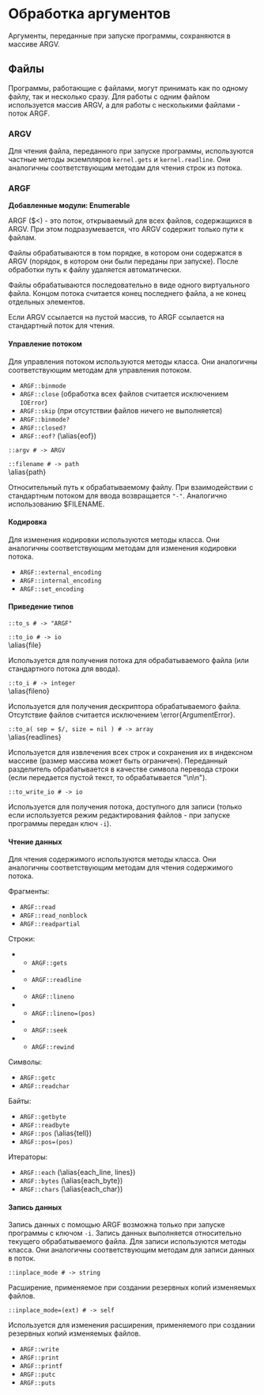 # Обработка аргументов

Аргументы, переданные при запуске программы, сохраняются в массиве ARGV.

## Файлы

Программы, работающие с файлами, могут принимать как по одному файлу, так и несколько сразу. Для работы с одним файлом используется массив ARGV, а для работы с несколькими файлами - поток ARGF.

### ARGV

Для чтения файла, переданного при запуске программы, используются частные методы экземпляров `kernel.gets` и `kernel.readline`. Они аналогичны соответствующим методам для чтения строк из потока.

### ARGF

**Добавленные модули: Enumerable**

ARGF ($<) - это поток, открываемый для всех файлов, содержащихся в ARGV. При этом подразумевается, что ARGV содержит только пути к файлам.

Файлы обрабатываются в том порядке, в котором они содержатся в ARGV (порядок, в котором они были переданы при запуске). После обработки путь к файлу удаляется автоматически.

Файлы обрабатываются последовательно в виде одного виртуального файла. Концом потока считается конец последнего файла, а не конец отдельных элементов.

Если ARGV ссылается на пустой массив, то ARGF ссылается на стандартный поток для чтения.

#### Управление потоком

Для управления потоком используются методы класса. Они аналогичны соответствующим методам для управления потоком.

+ `ARGF::binmode`
+ `ARGF::close` (обработка всех файлов считается исключением `IOError`)
+ `ARGF::skip` (при отсутствии файлов ничего не выполняется)
+ `ARGF::binmode?`
+ `ARGF::closed?`
+ `ARGF::eof?` (\alias{eof})

`::argv # -> ARGV`

`::filename # -> path`  
\alias{path}

Относительный путь к обрабатываемому файлу. При взаимодействии с стандартным потоком для ввода возвращается `"-"`. Аналогично использованию $FILENAME.

#### Кодировка

Для изменения кодировки используются методы класса. Они аналогичны соответствующим методам для изменения кодировки потока.

+ `ARGF::external_encoding`
+ `ARGF::internal_encoding`
+ `ARGF::set_encoding`

#### Приведение типов

`::to_s # -> "ARGF"`

`::to_io # -> io`  
\alias{file}

Используется для получения потока для обрабатываемого файла (или стандартного потока для ввода).

`::to_i # -> integer`  
\alias{fileno}

Используется для получения дескриптора обрабатываемого файла. Отсутствие файлов считается исключением \error{ArgumentError}.

`::to_a( sep = $/, size = nil ) # -> array`  
\alias{readlines}

Используется для извлечения всех строк и сохранения их в индексном массиве (размер массива может быть ограничен). Переданный разделитель обрабатывается в качестве символа перевода строки (если передается пустой текст, то обрабатывается "\n\n").

`::to_write_io # -> io`

Используется для получения потока, доступного для записи (только если используется режим редактирования файлов - при запуске программы передан ключ `-i`).

#### Чтение данных

Для чтения содержимого используются методы класса. Они аналогичны соответствующим методам для чтения содержимого потока.

Фрагменты:

+ `ARGF::read`
+ `ARGF::read_nonblock`
+ `ARGF::readpartial`

Строки:

+ + `ARGF::gets`
+ + `ARGF::readline`
+ + `ARGF::lineno`
+ + `ARGF::lineno=(pos)`
+ + `ARGF::seek`
+ + `ARGF::rewind`

Символы:

+ `ARGF::getc`
+ `ARGF::readchar`

Байты:

+ `ARGF::getbyte`
+ `ARGF::readbyte`
+ `ARGF::pos` (\alias{tell})
+ `ARGF::pos=(pos)`

Итераторы:

+ `ARGF::each` (\alias{each_line, lines})
+ `ARGF::bytes` (\alias{each_byte})
+ `ARGF::chars` (\alias{each_char})

#### Запись данных

Запись данных с помощью ARGF возможна только при запуске программы с ключом `-i`. Запись данных выполняется относительно текущего обрабатываемого файла. Для записи используются методы класса. Они аналогичны соответствующим методам для записи данных в поток.

`::inplace_mode # -> string`

Расширение, применяемое при создании резервных копий изменяемых файлов.

`::inplace_mode=(ext) # -> self`

Используется для изменения расширения, применяемого при создании резервных копий изменяемых файлов.

+ `ARGF::write`
+ `ARGF::print`
+ `ARGF::printf`
+ `ARGF::putc`
+ `ARGF::puts`